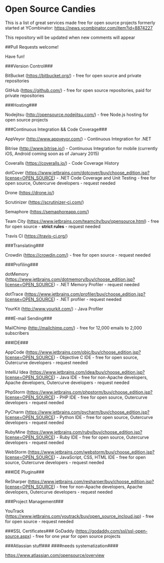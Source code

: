 # Open Source Candies

This is a list of great services made free for open source projects formerly started at YCombinator: https://news.ycombinator.com/item?id=8874227

This repository will be updated when new comments will appear

##Pull Requests welcome!

Have fun!

###Version Control###

BitBucket (https://bitbucket.org/) - free for open source and private repositories

GitHub (https://github.com/) - free for open source repositories, paid for private repositories

###Hosting###

Nodejitsu (http://opensource.nodejitsu.com/) - free Node.js hosting for open source projects

###Continuous Integration && Code Coverage###

AppVeyor (http://www.appveyor.com/) - Continuous Integration for .NET

Bitrise (http://www.bitrise.io/) - Continuous Integration for mobile (currently iOS, Android coming soon as of January 2015)

Coveralls (https://coveralls.io/) - Code Coverage History

dotCover (https://www.jetbrains.com/dotcover/buy/choose_edition.jsp?license=OPEN_SOURCE) - .NET Code Coverage and Unit Testing - free for open source, Outercurve developers - request needed

Drone (https://drone.io/)

Scrutinizer (https://scrutinizer-ci.com/)

Semaphore (https://semaphoreapp.com/)

Team City (https://www.jetbrains.com/teamcity/buy/opensource.html) - free for open source - **strict rules** - request needed

Travis CI (https://travis-ci.org/)

###Translating###

Crowdin (https://crowdin.com/) - free for open source - request needed

###Profiling###

dotMemory (https://www.jetbrains.com/dotmemory/buy/choose_edition.jsp?license=OPEN_SOURCE) - .NET Memory Profiler - request needed

dotTrace (https://www.jetbrains.com/profiler/buy/choose_edition.jsp?license=OPEN_SOURCE) - .NET profiler - request needed

YourKit (http://www.yourkit.com/) - Java Profiler

###E-mail Sending###

MailChimp (http://mailchimp.com/) - free for 12,000 emails to 2,000 subscribers

###IDE###

AppCode (https://www.jetbrains.com/objc/buy/choose_edition.jsp?license=OPEN_SOURCE) - Objective C IDE - free for open source, Outercurve developers - request needed

IntelliJ Idea (https://www.jetbrains.com/idea/buy/choose_edition.jsp?license=OPEN_SOURCE) - Java IDE - free for non-Apache developers, Apache developers, Outercurve developers - request needed

PhpStorm (https://www.jetbrains.com/phpstorm/buy/choose_edition.jsp?license=OPEN_SOURCE) - PHP IDE - free for open source, Outercurve developers - request needed

PyCharm (https://www.jetbrains.com/pycharm/buy/choose_edition.jsp?license=OPEN_SOURCE) - Python IDE - free for open source, Outercurve developers - request needed

RubyMine (https://www.jetbrains.com/ruby/buy/choose_edition.jsp?license=OPEN_SOURCE) - Ruby IDE - free for open source, Outercurve developers - request needed

WebStorm (https://www.jetbrains.com/webstorm/buy/choose_edition.jsp?license=OPEN_SOURCE) - JavaScript, CSS, HTML IDE - free for open source, Outercurve developers - request needed

###IDE Plugins###

ReSharper (https://www.jetbrains.com/resharper/buy/choose_edition.jsp?license=OPEN_SOURCE) - free for non-Apache developers, Apache developers, Outercurve developers - request needed

###Project Management###

YouTrack (https://www.jetbrains.com/youtrack/buy/open_source_incloud.jsp) - free for open source - request needed

###SSL Certificates###
GoDaddy (https://godaddy.com/ssl/ssl-open-source.aspx) - free for one year for open source projects

###Atlassian stuff###
####needs systematization####

https://www.atlassian.com/opensource/overview
